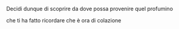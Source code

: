 Decidi dunque di scoprire da dove possa provenire quel profumino

che ti ha fatto ricordare che è ora di colazione